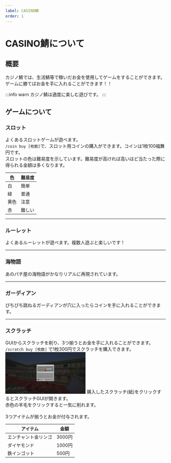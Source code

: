 ```yaml
---
label: CASINO鯖
order: 1
---
```

# CASINO鯖について

## 概要

カジノ鯖では、生活鯖等で稼いだお金を使用してゲームをすることができます。ゲームに勝てばお金を手に入れることができます！！

:::info warn
カジノ鯖は適度に楽しむ遊びです。
:::

## ゲームについて

### スロット
よくあるスロットゲームが遊べます。  
`/coin buy [枚数]`で、スロット用コインの購入ができます。コインは1枚100福舞円です。  
スロットの色は難易度を示しています。難易度が高ければ高いほど当たった際に得られる金額は多くなります。  

|色|難易度|
|---|---|
|白|簡単|
|緑|普通|
|黄色|注意|
|赤|難しい|

---
### ルーレット
よくあるルーレットが遊べます。複数人遊ぶと楽しいです！

---
### 海物語
あのパチ屋の海物語がかなりリアルに再現されています。

---
### ガーディアン
ぴちぴち跳ねるガーディアンが穴に入ったらコインを手に入れることができます。

---
### スクラッチ
GUIからスクラッチを削り、3つ揃うとお金を手に入れることができます。<br>
`/scratch buy [枚数]` で1枚300円でスクラッチを購入できます。
<img src="images/casino/scratch.png" width="50%">
購入したスクラッチ(紙)をクリックするとスクラッチGUIが開きます。<br>
赤色の羊毛をクリックすると一気に削れます。<br>
<br>
3つアイテムが揃うとお金が付与されます。

|アイテム|金額|
|---|---|
|エンチャント金リンゴ|3000円|
|ダイヤモンド|1000円|
|鉄インゴット|500円|
